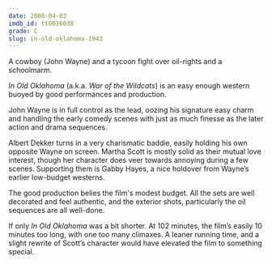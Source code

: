 ```yaml
---
date: 2008-04-03
imdb_id: tt0036038
grade: C
slug: in-old-oklahoma-1943
---
```


A cowboy (John Wayne) and a tycoon fight over oil-rights and a schoolmarm.

_In Old Oklahoma_ (a.k.a. _War of the Wildcats_) is an easy enough western buoyed by good performances and production.

John Wayne is in full control as the lead, oozing his signature easy charm and handling the early comedy scenes with just as much finesse as the later action and drama sequences.

Albert Dekker turns in a very charismatic baddie, easily holding his own opposite Wayne on screen. Martha Scott is mostly solid as their mutual love interest, though her character does veer towards annoying during a few scenes. Supporting them is Gabby Hayes, a nice holdover from Wayne’s earlier low-budget westerns.

The good production belies the film's modest budget. All the sets are well decorated and feel authentic, and the exterior shots, particularly the oil sequences are all well-done.

If only _In Old Oklahoma_ was a bit shorter. At 102 minutes, the film’s easily 10 minutes too long, with one too many climaxes. A leaner running time, and a slight rewrite of Scott’s character would have elevated the film to something special.
